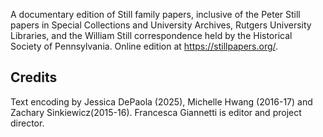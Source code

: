 A documentary edition of Still family papers, inclusive of the Peter Still papers in Special Collections and University Archives, Rutgers University Libraries, and the William Still correspondence held by the Historical Society of Pennsylvania. Online edition at <https://stillpapers.org/>.

## Credits

Text encoding by Jessica DePaola (2025), Michelle Hwang (2016-17) and Zachary Sinkiewicz(2015-16). Francesca Giannetti is editor and project director.
